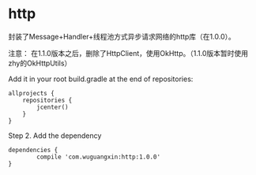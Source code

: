 # http

封装了Message+Handler+线程池方式异步请求网络的http库（在1.0.0）。

注意：
在1.1.0版本之后，删除了HttpClient，使用OkHttp。（1.1.0版本暂时使用zhy的OkHttpUtils）


Add it in your root build.gradle at the end of repositories:

	allprojects {
		repositories {
			jcenter()
		}
	}
  

Step 2. Add the dependency

	dependencies {
	        compile 'com.wuguangxin:http:1.0.0'
	}

